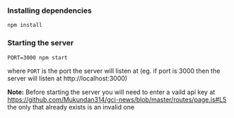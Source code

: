 ### Installing dependencies

```
npm install
```


### Starting the server

```
PORT=3000 npm start
```

where `PORT` is the port the server will listen at (eg. if port is 3000 then
the server will listen at http://localhost:3000)

**Note:** Before starting the server you will need to enter a vaild api key at https://github.com/Mukundan314/gci-news/blob/master/routes/page.js#L5 the only that already exists is an invalid one
